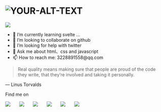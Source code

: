 <h1>
 <picture>
  <source media="(prefers-color-scheme: dark)" srcset="https://readme-typing-svg.demolab.com?font=Fira+Code&weight=600&size=30&pause=1000&color=FFFFFF&vCenter=true&random=false&width=435&height=31&lines=Hey%2CI+am+soetas!%F0%9F%91%8B">
  <source media="(prefers-color-scheme: light)" srcset="https://readme-typing-svg.demolab.com?font=Fira+Code&weight=600&size=30&pause=1000&color=666666&vCenter=true&random=false&width=435&height=31&lines=Hey%2CI+am+soetas!%F0%9F%91%8B">
  <img alt="YOUR-ALT-TEXT" src="YOUR-DEFAULT-IMAGE">
 </picture>
</h1>

<img src="https://img2.imgtp.com/2024/04/08/SwszssvR.png" />

<div>
  <ul>
    <li>🌱 I’m currently learning svelte ...</li> 
    <li>👯 I’m looking to collaborate on github</li>
    <li>🤔 I’m looking for help with twitter</li>
    <li>💬 Ask me about html、css and javascript</li>
    <li>📫 How to reach me: 3228891558@qq.com</li>
  </ul>
</div>

> Real quality means making sure that people are proud of the code they write, that they’re involved and taking it personally.

— Linus Torvalds

Find me on

<div>
  <img src="https://img.shields.io/badge/stackoverflow-3-orange?style=flat&logo=stackoverflow" />
  &nbsp; &nbsp; &nbsp;
  <img src="https://img.shields.io/badge/twitter-8-blue?style=flat&logo=twitter" />
   &nbsp; &nbsp; &nbsp;
  <img src="https://img.shields.io/badge/blog-%40soetas-lightgray?style=flat&logo=About.me" />
  &nbsp; &nbsp; &nbsp;
  <img src="https://img.shields.io/badge/npm-5-yellow?style=flat&logo=npm" />
   &nbsp; &nbsp; &nbsp;
  <img src="https://img.shields.io/badge/youtube-5-white?style=flat&logo=youtube" />
  &nbsp; &nbsp; &nbsp;
 <img src="https://img.shields.io/badge/instagram-5-tomato?style=flat&logo=instagram" />
</div>

<!-- <img width="100%" src="https://img2.imgtp.com/2024/04/13/KfBkmcVj.png" /> -->
